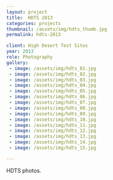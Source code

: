 ```yaml
---
layout: project
title:  HDTS 2013
categories: projects
thumbnail: /assets/img/hdts_thumb.jpg
permalink: hdts-2013

client: High Desert Test Sites
year: 2013
role: Photography
gallery:
 - image: /assets/img/hdts_01.jpg
 - image: /assets/img/hdts_02.jpg
 - image: /assets/img/hdts_03.jpg
 - image: /assets/img/hdts_04.jpg
 - image: /assets/img/hdts_05.jpg
 - image: /assets/img/hdts_06.jpg
 - image: /assets/img/hdts_07.jpg
 - image: /assets/img/hdts_08.jpg
 - image: /assets/img/hdts_09.jpg
 - image: /assets/img/hdts_10.jpg
 - image: /assets/img/hdts_11.jpg
 - image: /assets/img/hdts_12.jpg
 - image: /assets/img/hdts_13.jpg
 - image: /assets/img/hdts_14.jpg
 - image: /assets/img/hdts_15.jpg

---
```


HDTS photos.
